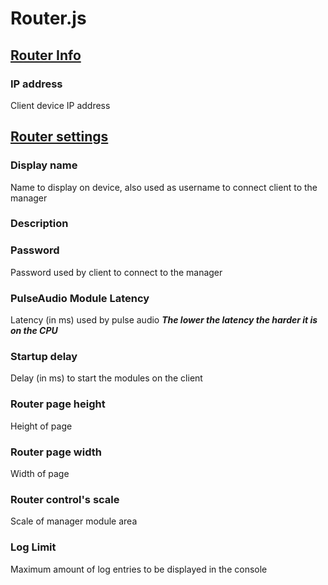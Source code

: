 
# Router.js

## <ins>Router Info </ins>
### IP address
Client device IP address

## <ins>Router settings </ins>

### Display name
Name to display on device, also used as username to connect client to the manager 

### Description

### Password 
Password used by client to connect to the manager

### PulseAudio Module Latency
Latency (in ms) used by pulse audio 
***The lower the latency the harder it is on the CPU***

### Startup delay
Delay (in ms) to start the modules on the client

### Router page height
Height of page

### Router page width
Width of page

### Router control's scale
Scale of manager module area

### Log Limit 
Maximum amount of log entries to be displayed in the console


